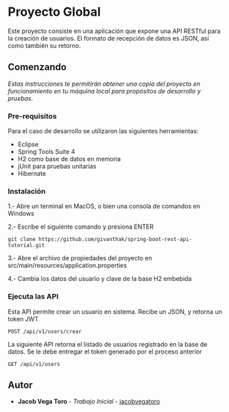 # Proyecto Global

Este proyecto consiste en una aplicación que expone una API RESTful para la creación de usuarios.
El formato de recepción de datos es JSON, así como también su retorno.

## Comenzando

_Estas instrucciones te permitirán obtener una copia del proyecto en funcionamiento en tu máquina local para propósitos de desarrollo y pruebas._

### Pre-requisitos

Para el caso de desarrollo se utilizaron las siguientes herramientas:

- Eclipse 
- Spring Tools Suite 4
- H2 como base de datos en memoria
- jUnit para pruebas unitarias
- Hibernate 

### Instalación 

1.- Abre un terminal en MacOS, o bien una consola de comandos en Windows

2.- Escribe el siguiente comando y presiona ENTER
```
git clone https://github.com/givanthak/spring-boot-rest-api-tutorial.git
```
3.- Abre el archivo de propiedades del proyecto en src/main/resources/application.properties 

4.- Cambia los datos del usuario y clave de la base H2 embebida

### Ejecuta las API
Esta API permite crear un usuario en sistema. Recibe un JSON, y retorna un token JWT 

```
POST /api/v1/users/crear 

```
La siguiente API retorna el listado de usuarios registrado en la base de datos. Se le debe entregar el token generado por el proceso anterior

```
GET /api/v1/users

```

## Autor️

* **Jacob Vega Toro** - *Trabajo Inicial* - [jacobvegatoro](https://github.com/jacobvegatoro)
